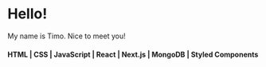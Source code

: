 # Hello!

My name is Timo. Nice to meet you!

#### HTML | CSS | JavaScript | React | Next.js | MongoDB | Styled Components 
